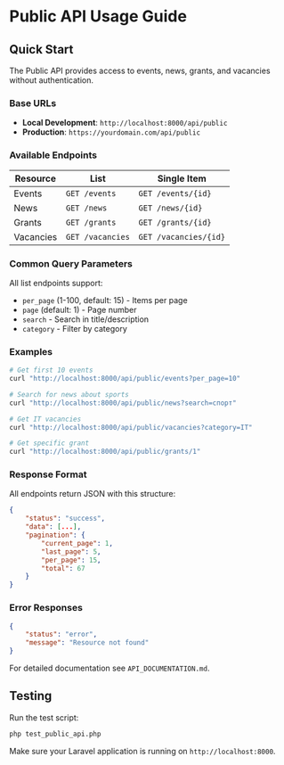 # Public API Usage Guide

## Quick Start

The Public API provides access to events, news, grants, and vacancies without authentication.

### Base URLs
- **Local Development**: `http://localhost:8000/api/public`
- **Production**: `https://yourdomain.com/api/public`

### Available Endpoints

| Resource | List | Single Item |
|----------|------|-------------|
| Events | `GET /events` | `GET /events/{id}` |
| News | `GET /news` | `GET /news/{id}` |
| Grants | `GET /grants` | `GET /grants/{id}` |
| Vacancies | `GET /vacancies` | `GET /vacancies/{id}` |

### Common Query Parameters

All list endpoints support:
- `per_page` (1-100, default: 15) - Items per page
- `page` (default: 1) - Page number  
- `search` - Search in title/description
- `category` - Filter by category

### Examples

```bash
# Get first 10 events
curl "http://localhost:8000/api/public/events?per_page=10"

# Search for news about sports
curl "http://localhost:8000/api/public/news?search=спорт"

# Get IT vacancies
curl "http://localhost:8000/api/public/vacancies?category=IT"

# Get specific grant
curl "http://localhost:8000/api/public/grants/1"
```

### Response Format

All endpoints return JSON with this structure:

```json
{
    "status": "success",
    "data": [...],
    "pagination": {
        "current_page": 1,
        "last_page": 5,
        "per_page": 15,
        "total": 67
    }
}
```

### Error Responses

```json
{
    "status": "error", 
    "message": "Resource not found"
}
```

For detailed documentation see `API_DOCUMENTATION.md`.

## Testing

Run the test script:
```bash
php test_public_api.php
```

Make sure your Laravel application is running on `http://localhost:8000`.
